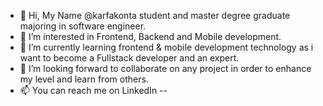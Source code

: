 - 👋 Hi, My Name @karfakonta student and master degree graduate majoring in software engineer.
- 👀 I’m interested in Frontend, Backend and Mobile development.
- 🌱 I’m currently learning frontend & mobile development technology as i want to become a Fullstack developer and an expert.
- 💞️ I’m looking forward to collaborate on any project in order to enhance my level and learn from others.
- 📫 You can reach me on LinkedIn -- 

<!---
karfakonta/karfakonta is a ✨ special ✨ repository because its `README.md` (this file) appears on your GitHub profile.
You can click the Preview link to take a look at your changes.
--->
